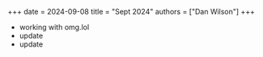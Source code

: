 +++
date = 2024-09-08
title = "Sept 2024"
authors = ["Dan Wilson"]
+++

* working with omg.lol
* update
* update

